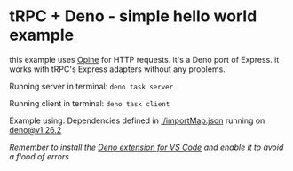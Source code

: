 # tRPC + Deno - simple hello world example

this example uses [Opine](https://github.com/cmorten/opine) for HTTP requests. it's a Deno port of Express. it works with tRPC's Express adapters without any problems.

Running server in terminal: ```deno task server```

Running client in terminal: ```deno task client```

Example using: Dependencies defined in [./importMap.json](./importMap.json) running on [deno@v1.26.2](https://deno.land/x/deno@v1.26.2)

*Remember to install the [Deno extension for VS Code](https://marketplace.visualstudio.com/items?itemName=denoland.vscode-deno) and enable it to avoid a flood of errors*
